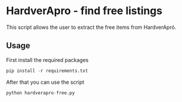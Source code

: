 # HardverApro - find free listings
This script allows the user to extract the free items from HardverApró.

## Usage
First install the required packages
```python
pip install -r requirements.txt
```

After that you can use the script
```python
python hardverapro-free.py
```
